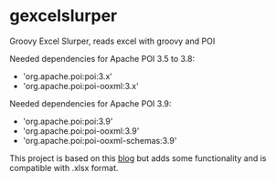 gexcelslurper
=============

Groovy Excel Slurper, reads excel with groovy and POI

Needed dependencies for Apache POI 3.5 to 3.8:
* 'org.apache.poi:poi:3.x'
* 'org.apache.poi:poi-ooxml:3.x'

Needed dependencies for Apache POI 3.9:
* 'org.apache.poi:poi:3.9'
* 'org.apache.poi:poi-ooxml:3.9'
* 'org.apache.poi:poi-ooxml-schemas:3.9'

This project is based on this [blog](http://www.technipelago.se/content/technipelago/blog/44) but adds some functionality and is compatible with .xlsx format.


